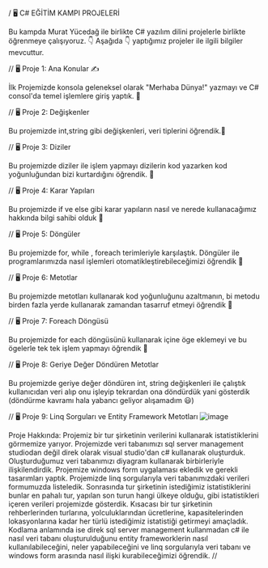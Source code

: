 / 🖥️ C# EĞİTİM KAMPI PROJELERİ

Bu kampda Murat Yücedağ ile birlikte C# yazılım dilini projelerle birlikte öğrenmeye çalışıyoruz. 👇 Aşağıda 👇 yaptığımız projeler ile ilgili bilgiler mevcuttur.

// 🖥️ Proje 1: Ana Konular ✍️

İlk Projemizde konsola geleneksel olarak "Merhaba Dünya!" yazmayı ve C# consol'da temel işlemlere giriş yaptık. 📖

// 🖥️ Proje 2: Değişkenler

Bu projemizde int,string gibi değişkenleri, veri tiplerini  öğrendik.📖

// 🖥️ Proje 3: Diziler

Bu projemizde diziler ile işlem yapmayı dizilerin kod yazarken kod yoğunluğundan bizi kurtardığını öğrendik. 📖

// 🖥️ Proje 4: Karar Yapıları

Bu projemizde if ve else gibi karar yapıların nasıl ve nerede kullanacağımız hakkında bilgi sahibi olduk 📖

// 🖥️ Proje 5: Döngüler 

Bu projemizde for, while , foreach terimleriyle karşılaştık. Döngüler ile programlarımızda nasıl işlemleri otomatikleştirebileceğimizi öğrendik 📖

// 🖥️ Proje 6: Metotlar 

Bu projemizde metotları kullanarak kod yoğunluğunu azaltmanın, bi metodu birden fazla yerde kullanarak zamandan tasarruf etmeyi öğrendik 📖

// 🖥️ Proje 7: Foreach Döngüsü 

Bu projemizde for each döngüsünü kullanarak içine öge eklemeyi ve bu ögelerle tek tek işlem yapmayı öğrendik 📖

// 🖥️ Proje 8: Geriye Değer Döndüren Metotlar

Bu projemizde geriye değer döndüren int, string değişkenleri ile çalıştık kullanıcıdan veri alıp onu işleyip tekrardan ona döndürdük yani gösterdik (döndürme kavramı hala yabancı geliyor alışamadım 😃)


// 🖥️ Proje 9: Linq Sorguları ve Entity Framework Metotları
![image](https://github.com/user-attachments/assets/6578af9a-fe30-480c-a088-866e3924fd2c)

Proje Hakkında:
Projemiz bir tur şirketinin verilerini kullanarak istatistiklerini görmemize yarıyor. 
Projemizde veri tabanımızı sql server management studiodan değil  direk olarak visual studio'dan c# kullanarak oluşturduk. 
Oluşturduğumuz veri tabanımızı diyagram kullanarak birbirleriyle ilişkilendirdik.
Projemize windows form uygalaması ekledik ve gerekli tasarımları yaptık.
Projemizde linq sorgularıyla veri tabanımızdaki verileri formumuzda listeledik.
Sonrasında tur şirketinin istediğimiz istatistiklerini  bunlar en pahalı tur, yapılan son turun hangi ülkeye olduğu, gibi istatistikleri içeren verileri projemizde gösterdik.
Kısacası bir tur şirketinin rehberlerinden turlarına, yolculuklarından ücretlerine, kapasitelerinden lokasyonlarına kadar her türlü istediğimiz istatistiği getirmeyi amaçladık.
Kodlama anlamında ise direk sql server management kullanmadan c# ile nasıl veri tabanı oluşturulduğunu entity frameworklerin nasıl kullanılabileceğini, neler yapabileceğini ve linq sorgularıyla
veri tabanı ve windows form arasında nasıl ilişki kurabileceğimizi öğrendik.
//







